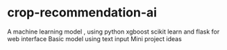 # crop-recommendation-ai
A machine learning model , using python xgboost scikit learn and flask for web interface 
Basic model using text input 
Mini project ideas 
